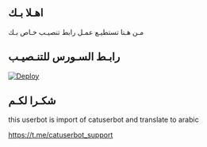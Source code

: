 ## اهـلا بـك
مـن هـنا تستطيـع عمـل رابط تنصيـب خـاص بـك

## رابـط السـورس للتنـصيـب

[![Deploy](https://www.herokucdn.com/deploy/button.svg)](https://heroku.com/deploy?template=https://github.com/DulseCA6/jmthon)

## شكـرا لكـم 


this userbot is import of catuserbot and translate to arabic

https://t.me/catuserbot_support

